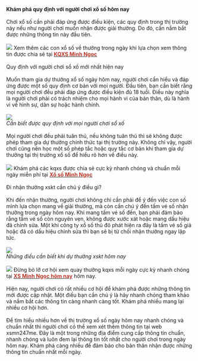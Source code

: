 <p><strong>Kh&aacute;m ph&aacute; quy định với người chơi xổ số h&ocirc;m nay</strong><br><br><span>Chơi xổ số cần phải đ&aacute;p ứng được điều kiện, c&aacute;c quy định trong thị trường n&agrave;y nếu như người chơi muốn nhận được giải thưởng. Do đ&oacute;, cần nắm bắt được những th&ocirc;ng tin n&agrave;y đầu ti&ecirc;n.</span><br><br><img src="http://farm1.staticflickr.com/878/42297272921_632f05ea0d_o.gif" border="0" data-cke-saved-src="http://farm1.staticflickr.com/878/42297272921_632f05ea0d_o.gif"><span>&nbsp;Xem th&ecirc;m c&aacute;c con xổ số về thưởng trong ng&agrave;y khi lựa chọn xem th&ocirc;ng tin được chia sẻ tại <a href="https://hyvebook.com/xsmn247"><span style="color: #ba372a;"><strong>KQXS Minh Ngoc</strong></span></a></span><br><br><span>Quy định với người chơi sổ xố mới nhất hiện nay</span><br><br><span>Muốn tham gia dự thưởng xổ số ng&agrave;y h&ocirc;m nay, người chơi cần hiểu v&agrave; đ&aacute;p ứng được một số quy định cơ bản với mọi người. Đầu ti&ecirc;n, bạn cần biết rằng mọi người chơi đều phải đ&aacute;p ứng được điều kiện đủ 18 tuổi. Điều n&agrave;y nghĩa l&agrave; người chơi phải c&oacute; tr&aacute;ch nhiệm cho mọi h&agrave;nh vi của bản th&acirc;n, d&ugrave; l&agrave; h&agrave;nh vi về h&igrave;nh sự, d&acirc;n sự hoặc h&agrave;nh ch&iacute;nh.</span><br><br><img src="https://i.pinimg.com/originals/e1/a8/9d/e1a89dc69610f2bb75492d30f8c6c0ee.jpg" border="0" data-cke-saved-src="https://i.pinimg.com/originals/e1/a8/9d/e1a89dc69610f2bb75492d30f8c6c0ee.jpg"><br><em>Cần biết được quy định với mọi người chơi sổ xố</em><br><br><span>Mọi người chơi đều phải tu&acirc;n thủ, nếu kh&ocirc;ng tu&acirc;n thủ th&igrave; sẽ kh&ocirc;ng được ph&eacute;p tham gia dự thưởng ch&iacute;nh thức tại thị trường n&agrave;y. Kh&ocirc;ng chỉ vậy, người chơi cũng n&ecirc;n học một số ph&eacute;p tắc hoặc quy tắc cơ bản khi tham gia dự thưởng tại thị trường xổ số để hiểu r&otilde; hơn về điều n&agrave;y.</span><br><br><img src="http://farm1.staticflickr.com/960/41395679785_b53fdb1849_o.gif" border="0" data-cke-saved-src="http://farm1.staticflickr.com/960/41395679785_b53fdb1849_o.gif"><span>&nbsp;Kh&aacute;m ph&aacute; c&aacute;c kqxs được chia sẻ cực kỳ nhanh ch&oacute;ng v&agrave; chuẩn mỗi ng&agrave;y miễn ph&iacute; tại <a href="https://my.clickthecity.com/xsmn247"><span style="color: #ba372a;"><strong>Xổ số Minh Ngọc</strong></span></a></span><br><br><span>Đi nhận thưởng xskt cần ch&uacute; &yacute; điều g&igrave;?</span><br><br><span>Khi đến nhận thưởng, người chơi kh&ocirc;ng chỉ cần phải để &yacute; đến việc con số m&igrave;nh lựa chọn mang về giải thưởng, m&agrave; c&ograve;n cần ch&uacute; &yacute; đến tấm v&eacute; số nhận thưởng trong ng&agrave;y h&ocirc;m nay. Khi mang tấm v&eacute; số đến, bạn phải đảm bảo rằng tấm v&eacute; số c&ograve;n nguy&ecirc;n vẹn, kh&ocirc;ng được xước x&aacute;t hoặc mang dấu hiệu đ&atilde; chỉnh sửa. Một khi c&ocirc;ng ty xổ số thủ đ&ocirc; ph&aacute;t hiện ra đ&acirc;y l&agrave; tấm v&eacute; số giả hoặc đ&atilde; c&oacute; dấu hiệu chỉnh sửa th&igrave; bạn sẽ bị từ chối nhận thưởng ngay lập tức.</span><br><br><img src="https://i.pinimg.com/originals/a7/2a/21/a72a21476456f907d366daf84cf4f334.jpg" border="0" data-cke-saved-src="https://i.pinimg.com/originals/a7/2a/21/a72a21476456f907d366daf84cf4f334.jpg"><br><em>Những điều cần biết khi dự thưởng xskt h&ocirc;m nay</em><br><br><img src="https://farm1.staticflickr.com/974/27428155657_8e8a339475_o.gif" border="0" data-cke-saved-src="https://farm1.staticflickr.com/974/27428155657_8e8a339475_o.gif"><span> Đừng bỏ lỡ cơ hội xem quay thưởng kqxs mỗi ng&agrave;y cực kỳ nhanh ch&oacute;ng tại <a href="https://vhearts.net/xsmn247"><span style="color: #ba372a;"><strong>XS Minh Ngọc h&ocirc;m nay</strong></span></a></span><span>&nbsp;h&ocirc;m nay.</span><br><br><span>Hiện nay, người chơi c&oacute; rất nhiều cơ hội để kh&aacute;m ph&aacute; được những th&ocirc;ng tin mới được cập nhật. Một điều bạn cần ch&uacute; &yacute; l&agrave; h&atilde;y nhanh ch&oacute;ng tham khảo v&agrave; nắm bắt c&aacute;c th&ocirc;ng tin c&agrave;ng nhanh c&agrave;ng tốt. Kh&aacute;m ph&aacute; nhiều mang lại nhiều cơ hội hơn.</span><br><br><span>Để t&igrave;m hiểu nhiều hơn về thị trường xổ số ng&agrave;y h&ocirc;m nay nhanh ch&oacute;ng v&agrave; chuẩn nhất th&igrave; người chơi c&oacute; thể xem x&eacute;t th&ecirc;m th&ocirc;ng tin tại web xsmn247me. Đ&acirc;y l&agrave; một trong những địa điểm cung cấp th&ocirc;ng tin chuẩn, nhanh ch&oacute;ng v&agrave; lu&ocirc;n đem lại th&ocirc;ng tin tốt nhất cho người chơi trong ng&agrave;y h&ocirc;m nay. Kh&aacute;m ph&aacute; c&agrave;ng nhiều để đảm bảo cho bản th&acirc;n nhận được những th&ocirc;ng tin chuẩn nhất mỗi ng&agrave;y.</span></p>